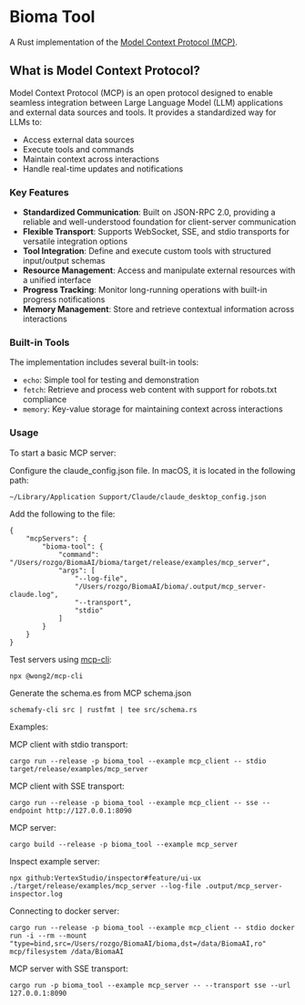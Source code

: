 # Bioma Tool

A Rust implementation of the [Model Context Protocol (MCP)](https://modelcontextprotocol.io).

## What is Model Context Protocol?

Model Context Protocol (MCP) is an open protocol designed to enable seamless integration between Large Language Model (LLM) applications and external data sources and tools. It provides a standardized way for LLMs to:

- Access external data sources
- Execute tools and commands
- Maintain context across interactions
- Handle real-time updates and notifications

### Key Features

- **Standardized Communication**: Built on JSON-RPC 2.0, providing a reliable and well-understood foundation for client-server communication
- **Flexible Transport**: Supports WebSocket, SSE, and stdio transports for versatile integration options
- **Tool Integration**: Define and execute custom tools with structured input/output schemas
- **Resource Management**: Access and manipulate external resources with a unified interface
- **Progress Tracking**: Monitor long-running operations with built-in progress notifications
- **Memory Management**: Store and retrieve contextual information across interactions

### Built-in Tools

The implementation includes several built-in tools:

- `echo`: Simple tool for testing and demonstration
- `fetch`: Retrieve and process web content with support for robots.txt compliance
- `memory`: Key-value storage for maintaining context across interactions

### Usage

To start a basic MCP server:

Configure the claude_config.json file. In macOS, it is located in the following path:

```
~/Library/Application Support/Claude/claude_desktop_config.json
```

Add the following to the file:

```
{
    "mcpServers": {
        "bioma-tool": {
            "command": "/Users/rozgo/BiomaAI/bioma/target/release/examples/mcp_server",
            "args": [
                "--log-file",
                "/Users/rozgo/BiomaAI/bioma/.output/mcp_server-claude.log",
                "--transport",
                "stdio"
            ]
        }
    }
}
```

Test servers using [mcp-cli](https://github.com/wong2/mcp-cli):

```
npx @wong2/mcp-cli
```

Generate the schema.es from MCP schema.json

```
schemafy-cli src | rustfmt | tee src/schema.rs
```

Examples:

MCP client with stdio transport:

```
cargo run --release -p bioma_tool --example mcp_client -- stdio target/release/examples/mcp_server
```

MCP client with SSE transport:

```
cargo run --release -p bioma_tool --example mcp_client -- sse --endpoint http://127.0.0.1:8090
```

MCP server:

```
cargo build --release -p bioma_tool --example mcp_server
```

Inspect example server:

```
npx github:VertexStudio/inspector#feature/ui-ux ./target/release/examples/mcp_server --log-file .output/mcp_server-inspector.log
```

Connecting to docker server:

```
cargo run --release -p bioma_tool --example mcp_client -- stdio docker run -i --rm --mount "type=bind,src=/Users/rozgo/BiomaAI/bioma,dst=/data/BiomaAI,ro" mcp/filesystem /data/BiomaAI
```

MCP server with SSE transport:

```
cargo run -p bioma_tool --example mcp_server -- --transport sse --url 127.0.0.1:8090
```
